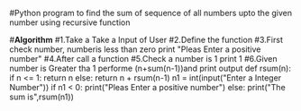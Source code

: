 #Python program to find the sum of sequence of all numbers upto the given number using recursive function

#****Algorithm****
#1.Take a Take a Input of User
#2.Define the function
#3.First check number, numberis less than zero print "Pleas Enter a positive number"
#4.After call a function
#5.Check a number is 1 print 1
#6.Given number is Greater tha 1 performe (n+sum(n-1))and print output
def rsum(n):
   if n <= 1:
       return n
   else:
       return n + rsum(n-1)
n1 = int(input("Enter a Integer Number"))
if n1 < 0:
   print("Pleas Enter a positive number")
else:
   print("The sum is",rsum(n1))


